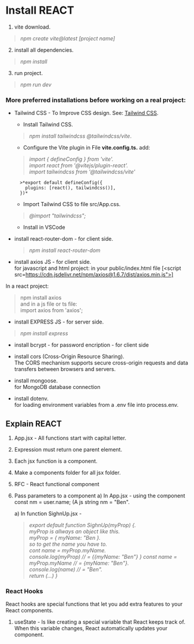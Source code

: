 # Install REACT 
1) vite download.  
>*npm create vite@latest [project name]*

2) install all dependencies.
>*npm install*

3) run project.
>*npm run dev*    


### More preferred installations before working on a real project:  

* Tailwind CSS - To Improve CSS design. See: [Tailwind CSS](https://tailwindcss.com/docs/installation/using-vite).
    * Install Tailwind CSS.
    >*npm install tailwindcss @tailwindcss/vite*.

    * Configure the Vite plugin in File **vite.config.ts.** add:  
    >*import { defineConfig } from 'vite'.  
      import react from '@vitejs/plugin-react'.  
      import tailwindcss from '@tailwindcss/vite'*
      
        >*export default defineConfig({  
          plugins: [react(), tailwindcss()],  
        })*

    * Import Tailwind CSS to file src/App.css.  
    >*@import "tailwindcss";*  
    
    * Install in VSCode


* install react-router-dom - for client side.  
    >*npm install react-router-dom*

* install axios JS - for client side.  
  for javascript and html project: in your public/index.html file
[<script src=https://cdn.jsdelivr.net/npm/axios@1.6.7/dist/axios.min.js">]

In a react project:
> npm install axios  
  and in a js file or ts file:     
  import axios from 'axios';


* install EXPRESS JS - for server side.
>*npm install express*

* install bcrypt - 
    for password encription - for client side

* install cors (Cross-Origin Resource Sharing).  
    The CORS mechanism supports secure cross-origin requests and data transfers between browsers and servers. 
    
* install mongoose.  
    for MongoDB database connection

* install dotenv.  
    for loading environment variables from a .env file into process.env.


Explain REACT    
-------------
1) App.jsx - All functions start with capital letter.
2) Expression must return one parent element.
3) Each jsx function is a component.
4) Make a components folder for all jsx folder.
5) RFC - React functional component

6) Pass parameters to a component
   a) In App.jsx - using the component
      const nm = user.name; (A js string nm = "Ben".
      
      <SighnUp myName = {nm}></SighnUp>
    
   a) In function SighnUp.jsx - 
   
   >*export default function SighnUp(myProp) {.  
   myProp is allways an object like this.  
   myProp = { myName: "Ben }.    
   so to get the name you have to.  
   cont name = myProp.myName.  
   console.log(myProp)         // = {{myName: "Ben"} }
   const name  = myProp.myName // = {myName: "Ben"}.  
   console.log(name)           // = "Ben".  
   return (...)
   }*
   
### React Hooks
   React hooks are special functions that let you add extra features to your React components.
   1) useState - 
      Is like creating a special variable that React keeps track of.
      When this variable changes, React automatically updates your component.
  
